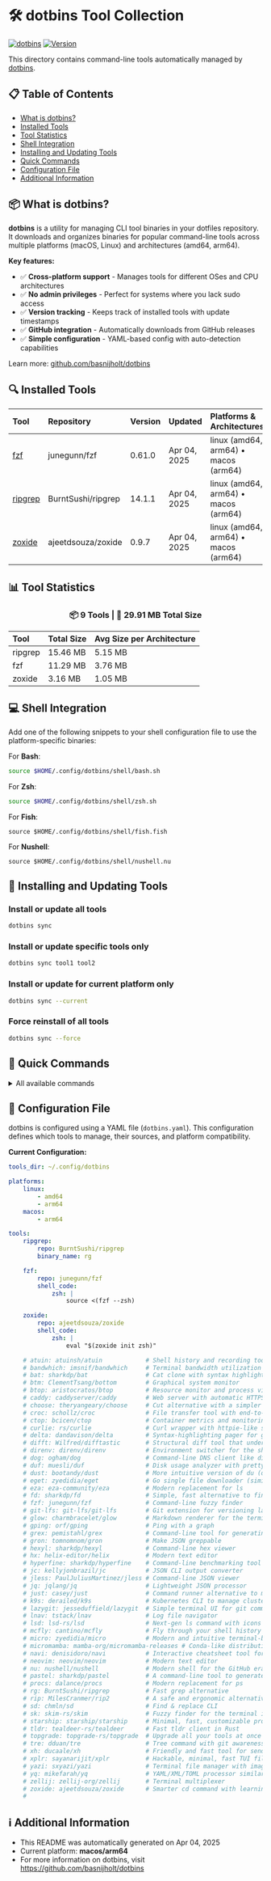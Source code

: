 # 🛠️ dotbins Tool Collection

[![dotbins](https://img.shields.io/badge/powered%20by-dotbins-blue.svg?style=flat-square)](https://github.com/basnijholt/dotbins) [![Version](https://img.shields.io/badge/version-1.1.1-green.svg?style=flat-square)](https://github.com/basnijholt/dotbins/releases)

This directory contains command-line tools automatically managed by [dotbins](https://github.com/basnijholt/dotbins).

## 📋 Table of Contents

- [What is dotbins?](#-what-is-dotbins)
- [Installed Tools](#-installed-tools)
- [Tool Statistics](#-tool-statistics)
- [Shell Integration](#-shell-integration)
- [Installing and Updating Tools](#-installing-and-updating-tools)
- [Quick Commands](#-quick-commands)
- [Configuration File](#-configuration-file)
- [Additional Information](#ℹ️-additional-information)

## 📦 What is dotbins?

**dotbins** is a utility for managing CLI tool binaries in your dotfiles repository. It downloads and organizes binaries for popular command-line tools across multiple platforms (macOS, Linux) and architectures (amd64, arm64).

**Key features:**

- ✅ **Cross-platform support** - Manages tools for different OSes and CPU architectures
- ✅ **No admin privileges** - Perfect for systems where you lack sudo access
- ✅ **Version tracking** - Keeps track of installed tools with update timestamps
- ✅ **GitHub integration** - Automatically downloads from GitHub releases
- ✅ **Simple configuration** - YAML-based config with auto-detection capabilities

Learn more: [github.com/basnijholt/dotbins](https://github.com/basnijholt/dotbins)

## 🔍 Installed Tools

| Tool | Repository | Version | Updated | Platforms & Architectures |
| :--- | :--------- | :------ | :------ | :------------------------ |
| [fzf](https://github.com/junegunn/fzf) | junegunn/fzf | 0.61.0 | Apr 04, 2025 | linux (amd64, arm64) • macos (arm64) |
| [ripgrep](https://github.com/BurntSushi/ripgrep) | BurntSushi/ripgrep | 14.1.1 | Apr 04, 2025 | linux (amd64, arm64) • macos (arm64) |
| [zoxide](https://github.com/ajeetdsouza/zoxide) | ajeetdsouza/zoxide | 0.9.7 | Apr 04, 2025 | linux (amd64, arm64) • macos (arm64) |

## 📊 Tool Statistics

<div align='center'><h3>📦 9 Tools | 💾 29.91 MB Total Size</h3></div>

| Tool | Total Size | Avg Size per Architecture |
| :--- | :-------- | :------------------------ |
| ripgrep | 15.46 MB | 5.15 MB |
| fzf | 11.29 MB | 3.76 MB |
| zoxide | 3.16 MB | 1.05 MB |

## 💻 Shell Integration

Add one of the following snippets to your shell configuration file to use the platform-specific binaries:

For **Bash**:
```bash
source $HOME/.config/dotbins/shell/bash.sh
```

For **Zsh**:
```bash
source $HOME/.config/dotbins/shell/zsh.sh
```

For **Fish**:
```fish
source $HOME/.config/dotbins/shell/fish.fish
```

For **Nushell**:
```nu
source $HOME/.config/dotbins/shell/nushell.nu
```

## 🔄 Installing and Updating Tools

### Install or update all tools
```bash
dotbins sync
```

### Install or update specific tools only
```bash
dotbins sync tool1 tool2
```

### Install or update for current platform only
```bash
dotbins sync --current
```

### Force reinstall of all tools
```bash
dotbins sync --force
```


## 🚀 Quick Commands

<details>
<summary>All available commands</summary>

```
dotbins list           # List all available tools
dotbins init           # Initialize directory structure
dotbins sync           # Install and update tools to their latest versions
dotbins readme         # Regenerate this README
dotbins status         # Show installed tool versions
dotbins get REPO       # Install tool directly to ~/.local/bin
```

For detailed usage information, run `dotbins --help` or `dotbins <command> --help`
</details>

## 📁 Configuration File

dotbins is configured using a YAML file (`dotbins.yaml`).
This configuration defines which tools to manage, their sources, and platform compatibility.

**Current Configuration:**

```yaml
tools_dir: ~/.config/dotbins

platforms:
    linux:
        - amd64
        - arm64
    macos:
        - arm64

tools:
    ripgrep:
        repo: BurntSushi/ripgrep
        binary_name: rg

    fzf:
        repo: junegunn/fzf
        shell_code:
            zsh: |
                source <(fzf --zsh)

    zoxide:
        repo: ajeetdsouza/zoxide
        shell_code:
            zsh: |
                eval "$(zoxide init zsh)"

    # atuin: atuinsh/atuin            # Shell history and recording tool
    # bandwhich: imsnif/bandwhich     # Terminal bandwidth utilization tool
    # bat: sharkdp/bat                # Cat clone with syntax highlighting and Git integration
    # btm: ClementTsang/bottom        # Graphical system monitor
    # btop: aristocratos/btop         # Resource monitor and process viewer
    # caddy: caddyserver/caddy        # Web server with automatic HTTPS
    # choose: theryangeary/choose     # Cut alternative with a simpler syntax
    # croc: schollz/croc              # File transfer tool with end-to-end encryption
    # ctop: bcicen/ctop               # Container metrics and monitoring
    # curlie: rs/curlie               # Curl wrapper with httpie-like syntax
    # delta: dandavison/delta         # Syntax-highlighting pager for git and diff output
    # difft: Wilfred/difftastic       # Structural diff tool that understands syntax
    # direnv: direnv/direnv           # Environment switcher for the shell
    # dog: ogham/dog                  # Command-line DNS client like dig
    # duf: muesli/duf                 # Disk usage analyzer with pretty output
    # dust: bootandy/dust             # More intuitive version of du (disk usage)
    # eget: zyedidia/eget             # Go single file downloader (similar to Dotbins)
    # eza: eza-community/eza          # Modern replacement for ls
    # fd: sharkdp/fd                  # Simple, fast alternative to find
    # fzf: junegunn/fzf               # Command-line fuzzy finder
    # git-lfs: git-lfs/git-lfs        # Git extension for versioning large files
    # glow: charmbracelet/glow        # Markdown renderer for the terminal
    # gping: orf/gping                # Ping with a graph
    # grex: pemistahl/grex            # Command-line tool for generating regular expressions from user-provided examples
    # gron: tomnomnom/gron            # Make JSON greppable
    # hexyl: sharkdp/hexyl            # Command-line hex viewer
    # hx: helix-editor/helix          # Modern text editor
    # hyperfine: sharkdp/hyperfine    # Command-line benchmarking tool
    # jc: kellyjonbrazil/jc           # JSON CLI output converter
    # jless: PaulJuliusMartinez/jless # Command-line JSON viewer
    # jq: jqlang/jq                   # Lightweight JSON processor
    # just: casey/just                # Command runner alternative to make
    # k9s: derailed/k9s               # Kubernetes CLI to manage clusters
    # lazygit: jesseduffield/lazygit  # Simple terminal UI for git commands
    # lnav: tstack/lnav               # Log file navigator
    # lsd: lsd-rs/lsd                 # Next-gen ls command with icons and colors
    # mcfly: cantino/mcfly            # Fly through your shell history
    # micro: zyedidia/micro           # Modern and intuitive terminal-based text editor
    # micromamba: mamba-org/micromamba-releases # Conda-like distribution
    # navi: denisidoro/navi           # Interactive cheatsheet tool for the CLI
    # neovim: neovim/neovim           # Modern text editor
    # nu: nushell/nushell             # Modern shell for the GitHub era
    # pastel: sharkdp/pastel          # A command-line tool to generate, convert and manipulate colors
    # procs: dalance/procs            # Modern replacement for ps
    # rg: BurntSushi/ripgrep          # Fast grep alternative
    # rip: MilesCranmer/rip2          # A safe and ergonomic alternative to rm
    # sd: chmln/sd                    # Find & replace CLI
    # sk: skim-rs/skim                # Fuzzy finder for the terminal in Rust (similar to fzf)
    # starship: starship/starship     # Minimal, fast, customizable prompt for any shell
    # tldr: tealdeer-rs/tealdeer      # Fast tldr client in Rust
    # topgrade: topgrade-rs/topgrade  # Upgrade all your tools at once
    # tre: dduan/tre                  # Tree command with git awareness
    # xh: ducaale/xh                  # Friendly and fast tool for sending HTTP requests
    # xplr: sayanarijit/xplr          # Hackable, minimal, fast TUI file explorer
    # yazi: sxyazi/yazi               # Terminal file manager with image preview
    # yq: mikefarah/yq                # YAML/XML/TOML processor similar to jq
    # zellij: zellij-org/zellij       # Terminal multiplexer
    # zoxide: ajeetdsouza/zoxide      # Smarter cd command with learning
    #
```

## ℹ️ Additional Information

* This README was automatically generated on Apr 04, 2025
* Current platform: **macos/arm64**
* For more information on dotbins, visit https://github.com/basnijholt/dotbins